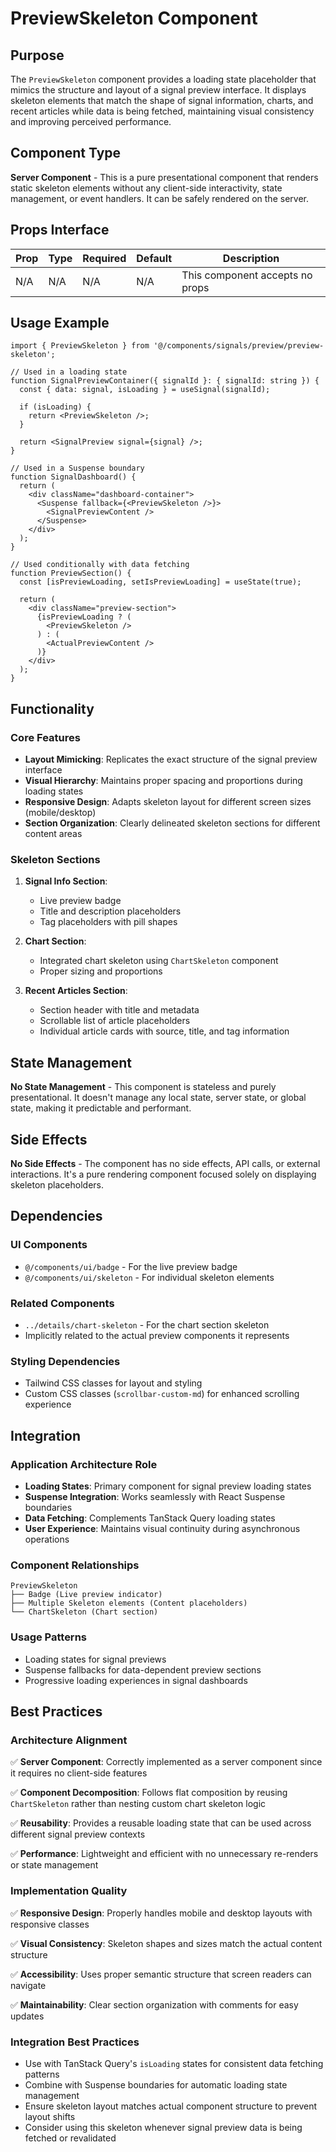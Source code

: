 # PreviewSkeleton Component

## Purpose

The `PreviewSkeleton` component provides a loading state placeholder that mimics the structure and layout of a signal preview interface. It displays skeleton elements that match the shape of signal information, charts, and recent articles while data is being fetched, maintaining visual consistency and improving perceived performance.

## Component Type

**Server Component** - This is a pure presentational component that renders static skeleton elements without any client-side interactivity, state management, or event handlers. It can be safely rendered on the server.

## Props Interface

| Prop | Type | Required | Default | Description |
|------|------|----------|---------|-------------|
| N/A | N/A | N/A | N/A | This component accepts no props |

## Usage Example

```tsx
import { PreviewSkeleton } from '@/components/signals/preview/preview-skeleton';

// Used in a loading state
function SignalPreviewContainer({ signalId }: { signalId: string }) {
  const { data: signal, isLoading } = useSignal(signalId);

  if (isLoading) {
    return <PreviewSkeleton />;
  }

  return <SignalPreview signal={signal} />;
}

// Used in a Suspense boundary
function SignalDashboard() {
  return (
    <div className="dashboard-container">
      <Suspense fallback={<PreviewSkeleton />}>
        <SignalPreviewContent />
      </Suspense>
    </div>
  );
}

// Used conditionally with data fetching
function PreviewSection() {
  const [isPreviewLoading, setIsPreviewLoading] = useState(true);

  return (
    <div className="preview-section">
      {isPreviewLoading ? (
        <PreviewSkeleton />
      ) : (
        <ActualPreviewContent />
      )}
    </div>
  );
}
```

## Functionality

### Core Features
- **Layout Mimicking**: Replicates the exact structure of the signal preview interface
- **Visual Hierarchy**: Maintains proper spacing and proportions during loading states
- **Responsive Design**: Adapts skeleton layout for different screen sizes (mobile/desktop)
- **Section Organization**: Clearly delineated skeleton sections for different content areas

### Skeleton Sections
1. **Signal Info Section**:
   - Live preview badge
   - Title and description placeholders
   - Tag placeholders with pill shapes

2. **Chart Section**:
   - Integrated chart skeleton using `ChartSkeleton` component
   - Proper sizing and proportions

3. **Recent Articles Section**:
   - Section header with title and metadata
   - Scrollable list of article placeholders
   - Individual article cards with source, title, and tag information

## State Management

**No State Management** - This component is stateless and purely presentational. It doesn't manage any local state, server state, or global state, making it predictable and performant.

## Side Effects

**No Side Effects** - The component has no side effects, API calls, or external interactions. It's a pure rendering component focused solely on displaying skeleton placeholders.

## Dependencies

### UI Components
- `@/components/ui/badge` - For the live preview badge
- `@/components/ui/skeleton` - For individual skeleton elements

### Related Components
- `../details/chart-skeleton` - For the chart section skeleton
- Implicitly related to the actual preview components it represents

### Styling Dependencies
- Tailwind CSS classes for layout and styling
- Custom CSS classes (`scrollbar-custom-md`) for enhanced scrolling experience

## Integration

### Application Architecture Role
- **Loading States**: Primary component for signal preview loading states
- **Suspense Integration**: Works seamlessly with React Suspense boundaries
- **Data Fetching**: Complements TanStack Query loading states
- **User Experience**: Maintains visual continuity during asynchronous operations

### Component Relationships
```
PreviewSkeleton
├── Badge (Live preview indicator)
├── Multiple Skeleton elements (Content placeholders)
└── ChartSkeleton (Chart section)
```

### Usage Patterns
- Loading states for signal previews
- Suspense fallbacks for data-dependent preview sections
- Progressive loading experiences in signal dashboards

## Best Practices

### Architecture Alignment
✅ **Server Component**: Correctly implemented as a server component since it requires no client-side features

✅ **Component Decomposition**: Follows flat composition by reusing `ChartSkeleton` rather than nesting custom chart skeleton logic

✅ **Reusability**: Provides a reusable loading state that can be used across different signal preview contexts

✅ **Performance**: Lightweight and efficient with no unnecessary re-renders or state management

### Implementation Quality
✅ **Responsive Design**: Properly handles mobile and desktop layouts with responsive classes

✅ **Visual Consistency**: Skeleton shapes and sizes match the actual content structure

✅ **Accessibility**: Uses proper semantic structure that screen readers can navigate

✅ **Maintainability**: Clear section organization with comments for easy updates

### Integration Best Practices
- Use with TanStack Query's `isLoading` states for consistent data fetching patterns
- Combine with Suspense boundaries for automatic loading state management
- Ensure skeleton layout matches actual component structure to prevent layout shifts
- Consider using this skeleton whenever signal preview data is being fetched or revalidated